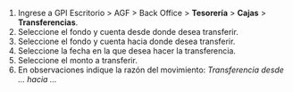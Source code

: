 1. Ingrese a GPI Escritorio > AGF > Back Office > **Tesorería** > **Cajas** > **Transferencias**.
2. Seleccione el fondo y cuenta desde donde desea transferir. 
3. Seleccione el fondo y cuenta hacia donde desea transferir.
4. Seleccione la fecha en la que desea hacer la transferencia. 
5. Seleccione el monto a transferir. 
6. En observaciones indique la razón del movimiento: *Transferencia desde ... hacia ...*